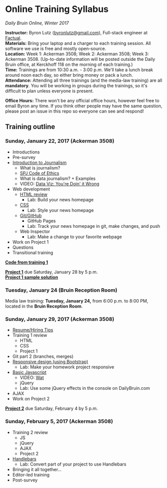 <!--This syllabus is available online at https://github.com/blutz/db-training-w17 -->

# Online Training Syllabus
*Daily Bruin Online, Winter 2017*

**Instructor:** Byron Lutz (<byronlutz@gmail.com>), Full-stack engineer at [Factual](https://factual.com).    
**Materials:** Bring your laptop and a charger to each training session. All software we use is free and mostly open-source.    
**Location:** Week 1: Ackerman 3508; Week 2: Ackerman 3508; Week 3: Ackerman 3508. (Up-to-date information will be posted outside the Daily Bruin office, at Kerckhoff 118 on the morning of each training.)    
**Time:** Trainings are from 10:30 a.m. - 3:00 p.m. We'll take a lunch break around noon each day, so either bring money or pack a lunch.    
**Attendance:** Attending all three trainings (and the media-law training) are all **mandatory**. You will be working in groups during the trainings, so it's difficult to plan unless everyone is present.

**Office Hours:** There won't be any official office hours, however feel free to email Byron any time. If you think other people may have the same question, please post an issue in this repo so everyone can see and respond!

## Training outline
### Sunday, January 22, 2017 (Ackerman 3508)
* Introductions
* Pre-survey
* [Introduction to Journalism](topics/journalism.md)
  * What is journalism?
  * [SPJ Code of Ethics](http://www.spj.org/ethicscode.asp)
  * What is data journalism? + Examples
  * VIDEO: [Data Viz: You're Doin' it Wrong](https://www.youtube.com/watch?v=i93iWza8sG8)
* Web development
  * [HTML review](topics/html-css-js.md)
    * Lab: Build your news homepage
  * [CSS](topics/html-css-js.md)
    * Lab: Style your news homepage
  * [Git/GitHub](topics/git.md)
    * GitHub Pages
    * Lab: Track your news homepage in git, make changes, and push
  * Web Inspector
    * Lab: Make a change to your favorite webpage
* Work on Project 1
* Questions
* Transitional training

**[Code from training 1](samples/training1)**

**[Project 1](projects/project1.md)** due Saturday, January 28 by 5 p.m.    
**[Project 1 sample solution](samples/club-webpage)**


### Tuesday, January 24 (Bruin Reception Room)
Media law training: **Tuesday, January 24,** from 6:00 p.m. to 8:00 PM, located in the **Bruin Reception Room**.

### Sunday, January 29, 2017 (Ackerman 3508)
* [Resume/Hiring Tips](topics/resume-hiring.md)
* Training 1 review
  * HTML
  * CSS
  * Project 1
* Git part 2 (branches, merges)
* [Responsive design (using Bootstrap)](topics/html-css-js.md)
  * Lab: Make your homework project responsive
* [Basic Javascript](topics/html-css-js.md)
  * VIDEO: [Wat](https://www.destroyallsoftware.com/talks/wat)
  * jQuery
  * Lab: Use some jQuery effects in the console on DailyBruin.com
* AJAX
* Work on Project 2

**[Project 2](projects/project2.md)** due Saturday, February 4 by 5 p.m.

### Sunday, February 5, 2017 (Ackerman 3508)
* Training 2 review
  * JS
  * jQuery
  * AJAX
  * Project 2
* [Handlebars](http://handlebarsjs.com/)
  * Lab: Convert part of your project to use Handlebars
* Bringing it all together...
* Editor-led training
* Post-survey
